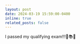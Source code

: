 ```yaml
---
layout: post
date: 2024-03-19 15:59:00-0400
inline: true
related_posts: false
---
```


I passed my qualifying exam!!!🎉📚💪